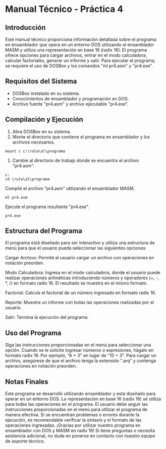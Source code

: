 # Manual Técnico - Práctica 4

## Introducción
Este manual técnico proporciona información detallada sobre el programa en ensamblador que opera en un entorno DOS utilizando el ensamblador MASM y utiliza una representación en base 16 (radix 16). El programa ofrece opciones para cargar archivos, entrar en el modo calculadora, calcular factoriales, generar un informe y salir. Para ejecutar el programa, se requiere el uso de DOSBox y los comandos "ml pr4.asm" y "pr4.exe".

## Requisitos del Sistema
- DOSBox instalado en su sistema.
- Conocimientos de ensamblador y programación en DOS.
- Archivo fuente "pr4.asm" y archivo ejecutable "pr4.exe".

## Compilación y Ejecución
1. Abra DOSBox en su sistema.
2. Monte el directorio que contiene el programa en ensamblador y los archivos necesarios.

```
mount c c:\ruta\al\programa
```

1. Cambie al directorio de trabajo donde se encuentra el archivo "pr4.asm".

```
c:
cd \ruta\al\programa
```
Compile el archivo "pr4.asm" utilizando el ensamblador MASM.
```
ml pr4.asm
```

Ejecute el programa resultante "pr4.exe".
```
pr4.exe
```

## Estructura del Programa
El programa está diseñado para ser interactivo y utiliza una estructura de menú para que el usuario pueda seleccionar las siguientes opciones:

Cargar Archivo: Permite al usuario cargar un archivo con operaciones en notación preorden.

Modo Calculadora: Ingresa en el modo calculadora, donde el usuario puede realizar operaciones aritméticas introduciendo números y operadores (+, -, *, /) en formato radix 16. El resultado se muestra en el mismo formato.

Factorial: Calcula el factorial de un número ingresado en formato radix 16.

Reporte: Muestra un informe con todas las operaciones realizadas por el usuario.

Salir: Termina la ejecución del programa.

## Uso del Programa
Siga las instrucciones proporcionadas en el menú para seleccionar una opción.
Cuando se le solicite ingresar números o expresiones, hágalo en formato radix 16. Por ejemplo, "A + 3" en lugar de "10 + 3".
Para cargar un archivo, asegúrese de que el archivo tenga la extensión ".arq" y contenga operaciones en notación preorden.
## Notas Finales
Este programa se desarrolló utilizando ensamblador y está diseñado para operar en un entorno DOS.
La representación en base 16 (radix 16) se utiliza para todas las operaciones en el programa.
El usuario debe seguir las instrucciones proporcionadas en el menú para utilizar el programa de manera efectiva.
Si se encuentran problemas o errores durante la ejecución, es recomendable verificar la sintaxis y el formato de las operaciones ingresadas.
¡Gracias por utilizar nuestro programa en ensamblador con DOS y MASM en radix 16! Si tiene preguntas o necesita asistencia adicional, no dude en ponerse en contacto con nuestro equipo de soporte técnico.